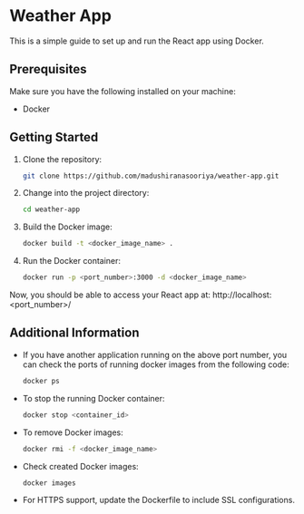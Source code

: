 # Weather App

This is a simple guide to set up and run the React app using Docker.

## Prerequisites

Make sure you have the following installed on your machine:
- Docker

## Getting Started

1. Clone the repository:

    ```bash
    git clone https://github.com/madushiranasooriya/weather-app.git
    ```

2. Change into the project directory:

    ```bash
    cd weather-app
    ```

3. Build the Docker image:

    ```bash
    docker build -t <docker_image_name> .
    ```

4. Run the Docker container:

    ```bash
    docker run -p <port_number>:3000 -d <docker_image_name>
    ```

Now, you should be able to access your React app at: http://localhost:<port_number>/
    

## Additional Information

- If you have another application running on the above port number, you can check the ports of running docker   images from the following code:

    ```bash
    docker ps
    ```

- To stop the running Docker container:

    ```bash
    docker stop <container_id>
    ```

- To remove Docker images:

    ```bash
    docker rmi -f <docker_image_name>
    ```

 - Check created Docker images:

    ```bash
    docker images
    ```   

- For HTTPS support, update the Dockerfile to include SSL configurations.

